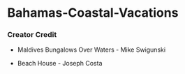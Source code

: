 # Bahamas-Coastal-Vacations



### Creator Credit

- Maldives Bungalows Over Waters - Mike Swigunski

- Beach House - Joseph Costa